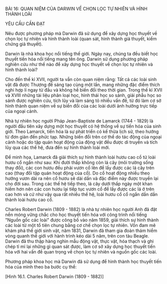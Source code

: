 BÀI 16: QUAN NIỆM CỦA DARWIN VỀ CHỌN LỌC TỰ NHIÊN VÀ HÌNH THÀNH LOÀI

YÊU CẦU CẦN ĐẠT

Nêu được phương pháp mà Darwin đã sử dụng để xây dựng học thuyết về chọn lọc tự nhiên và hình thành loài (quan sát, hình thành giả thuyết, kiểm chứng giả thuyết).

Darwin là nhà khoa học nổi tiếng thế giới. Ngày nay, chúng ta đều biết học thuyết tiến hóa nổi tiếng mang tên ông. Darwin sử dụng phương pháp nghiên cứu như thế nào để xây dựng học thuyết về chọn lọc tự nhiên và hình thành loài?

Cho đến thế kỉ XVII, người ta vẫn còn quan niệm rằng: Tất cả các loài sinh vật đã được Thượng đế sáng tạo cùng một lần, mang những đặc điểm thích nghi hợp lí ngay từ đầu và không hề biến đổi theo thời gian. Trong thế kỉ XVII và XVIII những tài liệu phân loại học, hình thái học so sánh, giải phẫu học so sánh được nghiên cứu, tích lũy và làm sáng tỏ nhiều vấn đề, từ đó làm cơ sở hình thành quan niệm về sự biến đổi của các loài dưới ảnh hưởng trực tiếp của ngoại cảnh.

Nhà tự nhiên học người Pháp Jean-Baptiste de Lamarck (1744 - 1829) là người đầu tiên xây dựng một học thuyết có hệ thống về sự tiến hóa của sinh giới. Theo Lamarck, tiến hóa là sự phát triển có kế thừa lịch sử, theo hướng từ đơn giản đến phức tạp. Những biến đổi trên cơ thể do tác động của ngoại cảnh hoặc do tập quán hoạt động của động vật đều được di truyền và tích lũy qua các thế hệ, đưa đến sự hình thành loài mới.

Để minh họa, Lamarck đã giải thích sự hình thành loài hươu cao cổ từ loài hươu cổ ngắn như sau: Khi đười thấp không còn lá cây (môi trường sống thay đổi), các con hươu đều phải vươn cổ lên để lấy được các lá cây trên cao (thay đổi tập quán hoạt động của cổ). Do cổ hoạt động nhiều theo hướng vươn dài ra nên cổ hươu sẽ dài dần và đặc điểm này được truyền lại cho đời sau. Trong các thế hệ tiếp theo, lá cây dưới thấp ngày một khan hiếm hơn nên các con hươu lại tiếp tục vươn cổ để lấy được các lá ở trên cao hơn và cứ như vậy qua rất nhiều thế hệ, loài hươu cổ cổ ngắn dần dần thành loài hươu cao cổ.

Charles Robert Darwin (1809 - 1882) là nhà tự nhiên học người Anh đã đặt nền móng vững chắc cho học thuyết tiến hóa với công trình nổi tiếng "Nguồn gốc các loài" được công bố vào năm 1859, giải thích sự hình thành các loài từ một tổ tiên chung bằng cơ chế chọn lọc tự nhiên. Vốn đam mê khám phá thế giới sinh vật, năm 1831, Darwin đã tham gia đoàn thám hiểm vòng quanh thế giới với hành trình kéo dài 5 năm, trên con tàu Beagle. Darwin đã thu thập hàng nghìn mẫu động vật, thực vật, hóa thạch và ghi chép tỉ mỉ lại những gì quan sát được, làm cơ sở xây dựng học thuyết tiến hóa với hai vấn đề quan trọng về chọn lọc tự nhiên và nguồn gốc các loài.

Phương pháp khoa học mà Darwin đã sử dụng để hình thành học thuyết tiến hóa của mình theo ba bước cụ thể:

[Hình 16.1. Charles Robert Darwin (1809 - 1882)]